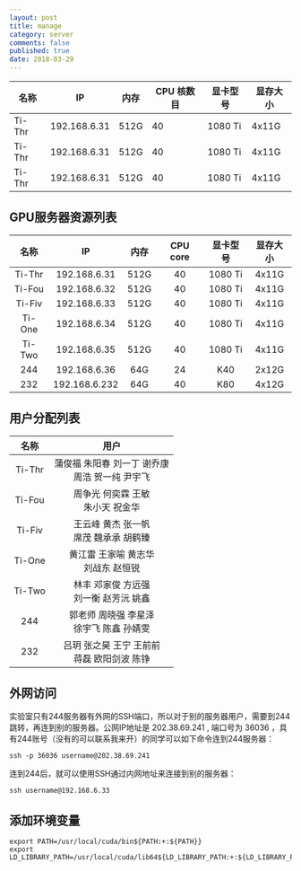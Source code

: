 ```yaml
---
layout: post
title: manage
category: server
comments: false
published: true
date: 2018-03-29
---
```



<div class="table-wrapper">
  <table>
    <thead>
      <tr>
        <th>名称</th>
        <th>IP</th>
        <th>内存</th>
        <th>CPU 核数目</th>
        <th>显卡型号</th>
        <th>显存大小</th>
      </tr>
    </thead>
    <tbody>
      <tr>
        <td>Ti-Thr</td>
        <td>192.168.6.31</td>
        <td>512G</td>
        <td>40</td>
        <td>1080 Ti</td>
        <td>4x11G</td>
      </tr>
      <tr>
        <td>Ti-Thr</td>
        <td>192.168.6.31</td>
        <td>512G</td>
        <td>40</td>
        <td>1080 Ti</td>
        <td>4x11G</td>
      </tr>
      <tr>
        <td>Ti-Thr</td>
        <td>192.168.6.31</td>
        <td>512G</td>
        <td>40</td>
        <td>1080 Ti</td>
        <td>4x11G</td>
      </tr>
    </tbody>
  </table>
</div>




## GPU服务器资源列表
| 名称 | IP | 内存 |CPU core|显卡型号|显存大小|
|:---:|:---:|:---:|:-------:|:-------:|:-------:|
|Ti-Thr|192.168.6.31|512G|40|1080 Ti|4x11G|
|Ti-Fou|192.168.6.32|512G|40|1080 Ti|4x11G|
|Ti-Fiv|192.168.6.33|512G|40|1080 Ti|4x11G|
|Ti-One|192.168.6.34|512G|40|1080 Ti|4x11G|
|Ti-Two|192.168.6.35|512G|40|1080 Ti|4x11G|
|244|192.168.6.36|64G|24|K40|2x12G|
|232|192.168.6.232|64G|40|K80|4x12G|


## 用户分配列表
| 名称 | 用户 |
|:---:|:---:|
|Ti-Thr|蒲俊福 朱阳春 刘一丁 谢乔康 <br>周浩 贺一纯 尹宇飞|
|Ti-Fou|周争光 何奕霖 王敏 <br>朱小天 祝金华|
|Ti-Fiv|王云峰 黄杰 张一帆 <br>席茂 魏承承 胡鹤臻|
|Ti-One|黄江雷 王家喻 黄志华 <br>刘战东 赵恒锐|
|Ti-Two|林丰 邓家俊 方远强 <br>刘一衡 赵芳沅 姚鑫|
|244|郭老师 周晓强 李星泽 <br>徐宇飞 陈鑫 孙婧雯|
|232|吕玥 张之昊 王宁 王前前 <br>蒋磊 欧阳剑波 陈铮|


## 外网访问
实验室只有244服务器有外网的SSH端口，所以对于别的服务器用户，需要到244跳转，再连到别的服务器。公网IP地址是 202.38.69.241 , 端口号为 36036 ，具有244账号（没有的可以联系我来开）的同学可以如下命令连到244服务器：
```
ssh -p 36036 username@202.38.69.241
```
连到244后，就可以使用SSH通过内网地址来连接到别的服务器：
```
ssh username@192.168.6.33
```


## 添加环境变量
```
export PATH=/usr/local/cuda/bin${PATH:+:${PATH}}
export LD_LIBRARY_PATH=/usr/local/cuda/lib64${LD_LIBRARY_PATH:+:${LD_LIBRARY_PATH}}
```
